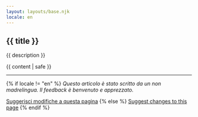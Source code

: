 ```yaml
---
layout: layouts/base.njk
locale: en
---
```


<article>

# {{ title }}

{{ description }}

{{ content | safe }}

</article>

---

{% if locale != "en" %}
_Questo articolo è stato scritto da un non madrelingua. Il feedback è benvenuto e apprezzato._

[Suggerisci modifiche a questa pagina](https://github.com/mvllow/mellow-site/edit/main/{{page.inputPath}})
{% else %}
[Suggest changes to this page](https://github.com/mvllow/mellow-site/edit/main/{{page.inputPath}})
{% endif %}

